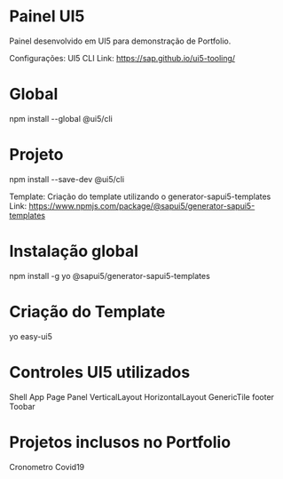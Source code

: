 # Painel UI5
Painel desenvolvido em UI5 para demonstração de Portfolio.

Configurações:
UI5 CLI
Link: https://sap.github.io/ui5-tooling/

# Global
npm install --global @ui5/cli

# Projeto
npm install --save-dev @ui5/cli


Template:
Criação do template utilizando o generator-sapui5-templates
Link: https://www.npmjs.com/package/@sapui5/generator-sapui5-templates
 
# Instalação global
npm install -g yo @sapui5/generator-sapui5-templates

# Criação do Template
yo easy-ui5

# Controles UI5 utilizados
Shell
App
Page
Panel
VerticalLayout
HorizontalLayout
GenericTile
footer
Toobar

# Projetos inclusos no Portfolio
Cronometro
Covid19